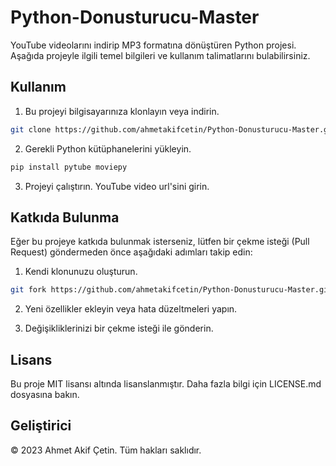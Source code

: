 # Python-Donusturucu-Master

YouTube videolarını indirip MP3 formatına dönüştüren Python projesi. Aşağıda projeyle ilgili temel bilgileri ve kullanım talimatlarını bulabilirsiniz.

## Kullanım

1. Bu projeyi bilgisayarınıza klonlayın veya indirin.

```bash
git clone https://github.com/ahmetakifcetin/Python-Donusturucu-Master.git

```

2. Gerekli Python kütüphanelerini yükleyin.

```bash
pip install pytube moviepy
```


3. Projeyi çalıştırın. YouTube video url'sini girin.


## Katkıda Bulunma
Eğer bu projeye katkıda bulunmak isterseniz, lütfen bir çekme isteği (Pull Request) göndermeden önce aşağıdaki adımları takip edin:

1. Kendi klonunuzu oluşturun.

```bash
git fork https://github.com/ahmetakifcetin/Python-Donusturucu-Master.git

```

2. Yeni özellikler ekleyin veya hata düzeltmeleri yapın.

3. Değişikliklerinizi bir çekme isteği ile gönderin.

## Lisans
Bu proje MIT lisansı altında lisanslanmıştır. Daha fazla bilgi için LICENSE.md dosyasına bakın.

## Geliştirici
© 2023 Ahmet Akif Çetin. Tüm hakları saklıdır.
